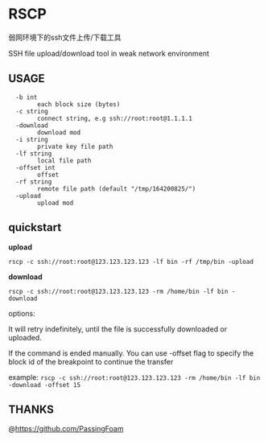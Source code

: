# RSCP

弱网环境下的ssh文件上传/下载工具

SSH file upload/download tool in weak network environment


## USAGE
```
  -b int
        each block size (bytes)
  -c string
        connect string, e.g ssh://root:root@1.1.1.1
  -download
        download mod
  -i string
        private key file path
  -lf string
        local file path
  -offset int
        offset
  -rf string
        remote file path (default "/tmp/164200825/")
  -upload
        upload mod
```
## quickstart
**upload**

`rscp -c ssh://root:root@123.123.123.123 -lf bin -rf /tmp/bin -upload`

**download**

`rscp -c ssh://root:root@123.123.123.123 -rm /home/bin -lf bin -download` 

options:

It will retry indefinitely, until the file is successfully downloaded or uploaded.

If the command is ended manually. You can use -offset flag to specify the block id of the breakpoint to continue the transfer

example:
`rscp -c ssh://root:root@123.123.123.123 -rm /home/bin -lf bin -download -offset 15` 

## THANKS
@https://github.com/PassingFoam